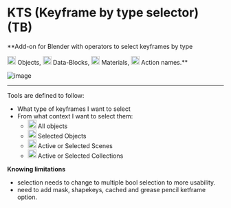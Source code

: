 # KTS (Keyframe by type selector) (TB)
**Add-on for Blender with operators to select keyframes by type 


<img width="20" height="20" src="https://user-images.githubusercontent.com/84092569/157845746-ba556545-2483-4530-919c-0ac7aeb6773d.png"> Objects, <img width="20" height="20" src="https://user-images.githubusercontent.com/84092569/157845568-dedaf00f-d1f6-46f3-bd5c-f390cf0ac9f9.png"> Data-Blocks, <img width="20" height="20" src="https://user-images.githubusercontent.com/84092569/157845743-7a8bd16b-5e46-4e07-9ccd-9f343e3ed830.png"> Materials, <img width="20" height="20" src="https://user-images.githubusercontent.com/84092569/157846132-99dc7138-daa1-47d6-b352-2394fa9c357a.png"> Action names.**

![image](https://user-images.githubusercontent.com/84092569/180643443-b90e00d2-faf0-4d39-833a-5c2cea58a8b2.png)

_____

Tools are defined to follow:

* What type of keyframes I want to select
* From what context I want to select them:
    * <img width="20" height="20" src="https://user-images.githubusercontent.com/84092569/157845754-4c3b7289-5236-4b65-b191-f2e05771a27b.png"> All objects
    * <img width="20" height="20" src="https://user-images.githubusercontent.com/84092569/157883534-2d0826ab-74a5-482b-8650-601b71eee7b8.png"> Selected Objects
    * <img width="20" height="20" src="https://user-images.githubusercontent.com/84092569/157845752-23877f1e-d744-4621-bd00-5a55ed2e9830.png"> Active or Selected Scenes
    * <img width="20" height="20" src="https://user-images.githubusercontent.com/84092569/157845563-89a96d8a-1900-473f-b2d1-2bc95b506800.png"> Active or Selected Collections


**Knowing limitations**
- selection needs to change to multiple bool selection to more usability.
- need to add mask, shapekeys, cached and grease pencil ketframe option.



